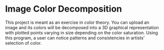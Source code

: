 # Image Color Decomposition

This project is meant as an exercise in color theory. You can upload an image and its colors will be decomposed into a 3D graphical representation with plotted points varying in size depending on the color saturation. Using this program, a user can notice patterns and consistencies in artists' selection of color. 
